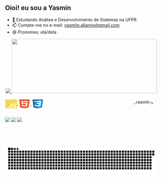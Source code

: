 ## Oioi! eu sou a Yasmin 

- 🌱 Estudando Análise e Desenvolvimento de Sistemas na UFPR.
- 📫 Contate-me no e-mail: yasmiin.allanny@gmail.com
- 😄 Pronomes: ela/dela

<div align="center">
  <a href="https://github.com/yasmin-calderon">
  <img height="180em" src="https://github-readme-stats.vercel.app/api?username=yasmin-calderon&show_icons=true&theme=dracula&include_all_commits=true&count_private=true"/>
  <img height="180em" width="480em" src="https://github-readme-stats.vercel.app/api/top-langs/?username=yasmin-calderon&layout=compact&langs_count=7&theme=dracula"/>
</div>
  
  <div style="display: inline_block"><br>
  <img align="center" alt="Yasmin-Js" height="30" width="40" src="https://raw.githubusercontent.com/devicons/devicon/master/icons/javascript/javascript-plain.svg">
  <img align="center" alt="Yasmin-HTML" height="30" width="40" src="https://raw.githubusercontent.com/devicons/devicon/master/icons/html5/html5-original.svg">
  <img align="center" alt="Yasmin-CSS" height="30" width="40" src="https://raw.githubusercontent.com/devicons/devicon/master/icons/css3/css3-original.svg">
  <img align="right" alt="Yasmin-pic" height="150" style="border-radius:50px;" src="https://media.discordapp.net/attachments/568659426987343892/892772350632800297/5onscv.gif">
</div>
  
##
  
<div>
  <a href="https://www.instagram.com/chariizarda/" target="_blank"><img src="https://img.shields.io/badge/-Instagram-%23E4405F?style=for-the-badge&logo=instagram&logoColor=white" target="_blank"></a> 
 <a href = "mailto:yasmiin.allanny@gmail.com"><img src="https://img.shields.io/badge/Gmail-D14836?style=for-the-badge&logo=gmail&logoColor=white" target="_blank"></a>
 <a href="https://www.linkedin.com/in/yasmin-calderon/" target="_blank"><img src="https://img.shields.io/badge/-LinkedIn-%230077B5?style=for-the-badge&logo=linkedin&logoColor=white" target="_blank"></a>
  
  ![Snake animation](https://github.com/yasmin-calderon/yasmin-calderon/blob/output/github-contribution-grid-snake.svg)
  
</div>
